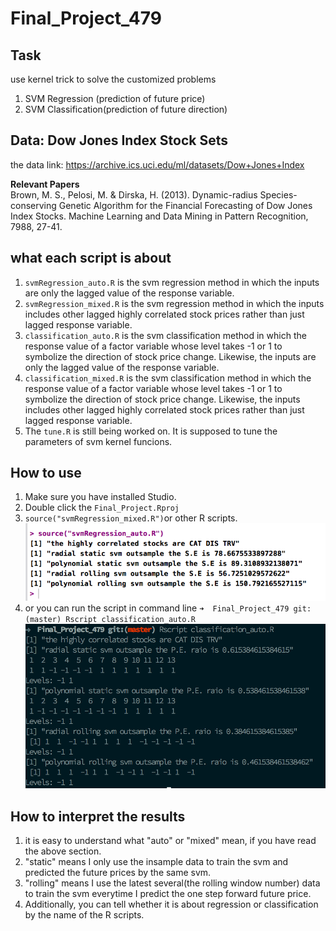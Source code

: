 # Final_Project_479  

## Task  
use kernel trick to solve the customized problems  

1. SVM Regression (prediction of future price) 
2. SVM Classification(prediction of future direction)

## Data: Dow Jones Index Stock Sets  

the data link: <https://archive.ics.uci.edu/ml/datasets/Dow+Jones+Index>

**Relevant Papers**  
Brown, M. S., Pelosi, M. & Dirska, H. (2013). Dynamic-radius Species-conserving Genetic Algorithm for 
the Financial Forecasting of Dow Jones Index Stocks. Machine Learning and Data Mining in Pattern 
Recognition, 7988, 27-41.

## what each script is about 

1. `svmRegression_auto.R` is the svm regression method in which the inputs are only the lagged value of the response variable. 
2. `svmRegression_mixed.R` is the svm regression method in which the inputs includes other lagged highly correlated stock prices rather than just lagged response variable.
3. `classification_auto.R` is the svm classification method in which the response value of a factor variable whose level takes -1 or 1 to symbolize the direction of stock price change. Likewise, the inputs are only the lagged value of the response variable.   
4. `classification_mixed.R` is the svm classification method in which the response value of a factor variable whose level takes -1 or 1 to symbolize the direction of stock price change. Likewise, the inputs includes other lagged highly correlated stock prices rather than just lagged response variable.
5. The `tune.R` is still being worked on. It is supposed to tune the parameters of svm kernel funcions.

## How to use 

1. Make sure you have installed Studio.  
2. Double click the `Final_Project.Rproj`  
3. `source("svmRegression_mixed.R")`or other R scripts. ![](./doc/sample.png)  
4. or you can run the script in command line `➜  Final_Project_479 git:(master) Rscript classification_auto.R` ![](./doc/commandline.png)

## How to interpret the results

1. it is easy to understand what "auto" or "mixed" mean, if you have read the above section. 
2. "static" means I only use the insample data to train the svm and predicted the future prices by the same svm.  
3. "rolling" means I use the latest several(the rolling window number) data to train the svm everytime I predict the one step forward future price.  
4. Additionally, you can tell whether it is about regression or classification by the name of the R scripts.




